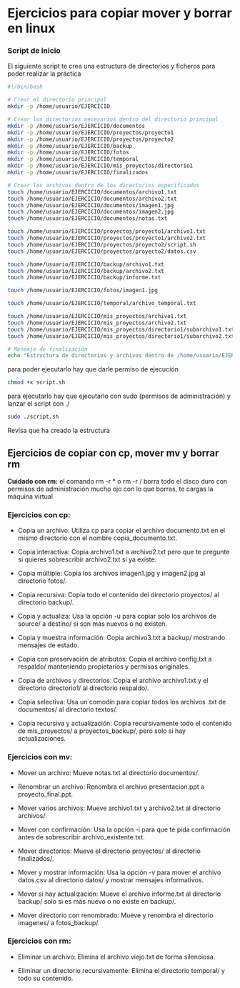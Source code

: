 # Ejercicios para copiar mover y borrar en linux

### Script de inicio

El siguiente script te crea una estructura de directorios y ficheros para poder realizar la práctica

```bash
#!/bin/bash

# Crear el directorio principal
mkdir -p /home/usuario/EJERCICIO

# Crear los directorios necesarios dentro del directorio principal
mkdir -p /home/usuario/EJERCICIO/documentos
mkdir -p /home/usuario/EJERCICIO/proyectos/proyecto1
mkdir -p /home/usuario/EJERCICIO/proyectos/proyecto2
mkdir -p /home/usuario/EJERCICIO/backup
mkdir -p /home/usuario/EJERCICIO/fotos
mkdir -p /home/usuario/EJERCICIO/temporal
mkdir -p /home/usuario/EJERCICIO/mis_proyectos/directorio1
mkdir -p /home/usuario/EJERCICIO/finalizados

# Crear los archivos dentro de los directorios especificados
touch /home/usuario/EJERCICIO/documentos/archivo1.txt
touch /home/usuario/EJERCICIO/documentos/archivo2.txt
touch /home/usuario/EJERCICIO/documentos/imagen1.jpg
touch /home/usuario/EJERCICIO/documentos/imagen2.jpg
touch /home/usuario/EJERCICIO/documentos/notas.txt

touch /home/usuario/EJERCICIO/proyectos/proyecto1/archivo1.txt
touch /home/usuario/EJERCICIO/proyectos/proyecto1/archivo2.txt
touch /home/usuario/EJERCICIO/proyectos/proyecto2/script.sh
touch /home/usuario/EJERCICIO/proyectos/proyecto2/datos.csv

touch /home/usuario/EJERCICIO/backup/archivo1.txt
touch /home/usuario/EJERCICIO/backup/archivo2.txt
touch /home/usuario/EJERCICIO/backup/informe.txt

touch /home/usuario/EJERCICIO/fotos/imagen1.jpg

touch /home/usuario/EJERCICIO/temporal/archivo_temporal.txt

touch /home/usuario/EJERCICIO/mis_proyectos/archivo1.txt
touch /home/usuario/EJERCICIO/mis_proyectos/archivo2.txt
touch /home/usuario/EJERCICIO/mis_proyectos/directorio1/subarchivo1.txt
touch /home/usuario/EJERCICIO/mis_proyectos/directorio1/subarchivo2.txt

# Mensaje de finalización
echo "Estructura de directorios y archivos dentro de /home/usuario/EJERCICIO creada exitosamente."
```

para poder ejecutarlo hay que darle permiso de ejecución
```bash
chmod +x script.sh
```

para ejecutarlo hay que ejecutarlo con sudo (permisos de administración) y lanzar el script con ./

```bash
sudo ./script.sh
```

Revisa que ha creado la estructura

## Ejercicios de copiar con cp, mover mv y borrar rm

 **Cuidado con rm:** el comando rm -r * o rm -r / borra todo el disco duro con permisos de administración mucho ojo con lo que borras, te cargas la máquina virtual

### Ejercicios con cp:

* Copia un archivo: Utiliza cp para copiar el archivo documento.txt en el mismo directorio con el nombre copia_documento.txt.

* Copia interactiva: Copia archivo1.txt a archivo2.txt pero que te pregunte si quieres sobrescribir archivo2.txt si ya existe.

* Copia múltiple: Copia los archivos imagen1.jpg y imagen2.jpg al directorio fotos/.

* Copia recursiva: Copia todo el contenido del directorio proyectos/ al directorio backup/.

* Copia y actualiza: Usa la opción -u para copiar solo los archivos de source/ a destino/ si son más nuevos o no existen.

* Copia y muestra información: Copia archivo3.txt a backup/ mostrando mensajes de estado.

* Copia con preservación de atributos: Copia el archivo config.txt a respaldo/ manteniendo propietarios y permisos originales.

* Copia de archivos y directorios: Copia el archivo archivo1.txt y el directorio directorio1/ al directorio respaldo/.

* Copia selectiva: Usa un comodín para copiar todos los archivos .txt de documentos/ al directorio textos/.

* Copia recursiva y actualización: Copia recursivamente todo el contenido de mis_proyectos/ a proyectos_backup/, pero solo si hay actualizaciones.


### Ejercicios con mv:

* Mover un archivo: Mueve notas.txt al directorio documentos/.

* Renombrar un archivo: Renombra el archivo presentacion.ppt a proyecto_final.ppt.

* Mover varios archivos: Mueve archivo1.txt y archivo2.txt al directorio archivos/.

* Mover con confirmación: Usa la opción -i para que te pida confirmación antes de sobrescribir archivo_existente.txt.

* Mover directorios: Mueve el directorio proyectos/ al directorio finalizados/.

* Mover y mostrar información: Usa la opción -v para mover el archivo datos.csv al directorio datos/ y mostrar mensajes informativos.

* Mover si hay actualización: Mueve el archivo informe.txt al directorio backup/ solo si es más nuevo o no existe en backup/.

* Mover directorio con renombrado: Mueve y renombra el directorio imagenes/ a fotos_backup/.


### Ejercicios con rm:

* Eliminar un archivo: Elimina el archivo viejo.txt de forma silenciosa.

* Eliminar un directorio recursivamente: Elimina el directorio temporal/ y todo su contenido.
